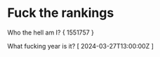 # Fuck the rankings

Who the hell am I?
{ 1551757 }

What fucking year is it?
[ 2024-03-27T13:00:00Z ]
